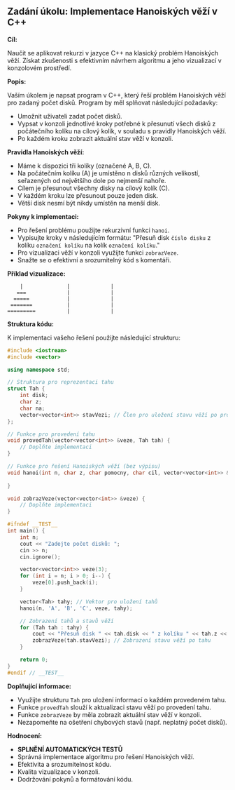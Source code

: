 ## Zadání úkolu: Implementace Hanoiských věží v C++

**Cíl:**

Naučit se aplikovat rekurzi v jazyce C++ na klasický problém Hanoiských věží. Získat zkušenosti s efektivním návrhem algoritmu a jeho vizualizací v konzolovém prostředí.

**Popis:**

Vaším úkolem je napsat program v C++, který řeší problém Hanoiských věží pro zadaný počet disků. Program by měl splňovat následující požadavky:

*   Umožnit uživateli zadat počet disků.
*   Vypsat v konzoli jednotlivé kroky potřebné k přesunutí všech disků z počátečního kolíku na cílový kolík, v souladu s pravidly Hanoiských věží.
*   Po každém kroku zobrazit aktuální stav věží v konzoli.

**Pravidla Hanoiských věží:**

*   Máme k dispozici tři kolíky (označené A, B, C).
*   Na počátečním kolíku (A) je umístěno n disků různých velikostí, seřazených od největšího dole po nejmenší nahoře.
*   Cílem je přesunout všechny disky na cílový kolík (C).
*   V každém kroku lze přesunout pouze jeden disk.
*   Větší disk nesmí být nikdy umístěn na menší disk.

**Pokyny k implementaci:**

*   Pro řešení problému použijte rekurzivní funkci `hanoi`.
*   Vypisujte kroky v následujícím formátu: "Přesuň disk  `číslo disku`  z kolíku  `označení kolíku`  na kolík  `označení kolíku`."
*   Pro vizualizaci věží v konzoli využijte funkci `zobrazVeze`.
*   Snažte se o efektivní a srozumitelný kód s komentáři.

**Příklad vizualizace:**

```
    |              |             |
   ===             |             |
  =====            |             |
 =======           |             |
=========          |             |
```

**Struktura kódu:**

K implementaci vašeho řešení použijte následující strukturu:

```c++
#include <iostream>
#include <vector>

using namespace std;

// Struktura pro reprezentaci tahu
struct Tah {
    int disk;
    char z;
    char na;
    vector<vector<int>> stavVezi; // Člen pro uložení stavu věží po provedení tahu
};

// Funkce pro provedení tahu
void provedTah(vector<vector<int>> &veze, Tah tah) {
    // Doplňte implementaci
}

// Funkce pro řešení Hanoiských věží (bez výpisu)
void hanoi(int n, char z, char pomocny, char cil, vector<vector<int>> &veze, vector<Tah> &tahy) {
    
}

void zobrazVeze(vector<vector<int>> &veze) {
    // Doplňte implementaci
}

#ifndef __TEST__
int main() {
    int n;
    cout << "Zadejte počet disků: ";
    cin >> n;
    cin.ignore();

    vector<vector<int>> veze(3);
    for (int i = n; i > 0; i--) {
        veze[0].push_back(i);
    }

    vector<Tah> tahy; // Vektor pro uložení tahů
    hanoi(n, 'A', 'B', 'C', veze, tahy);

    // Zobrazení tahů a stavů věží
    for (Tah tah : tahy) {
        cout << "Přesuň disk " << tah.disk << " z kolíku " << tah.z << " na kolík " << tah.na << endl;
        zobrazVeze(tah.stavVezi); // Zobrazení stavu věží po tahu
    }

    return 0;
}
#endif // __TEST__
```

**Doplňující informace:**

*   Využijte strukturu `Tah` pro uložení informací o každém provedeném tahu.
*   Funkce `provedTah` slouží k aktualizaci stavu věží po provedení tahu.
*   Funkce `zobrazVeze` by měla zobrazit aktuální stav věží v konzoli.
*   Nezapomeňte na ošetření chybových stavů (např. neplatný počet disků).

**Hodnocení:**

*   **SPLNĚNÍ AUTOMATICKÝCH TESTŮ**
*   Správná implementace algoritmu pro řešení Hanoiských věží.
*   Efektivita a srozumitelnost kódu.
*   Kvalita vizualizace v konzoli.
*   Dodržování pokynů a formátování kódu.

